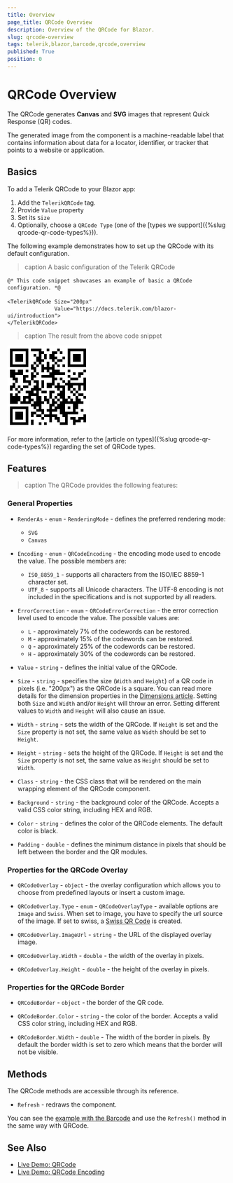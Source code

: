 ```yaml
---
title: Overview
page_title: QRCode Overview
description: Overview of the QRCode for Blazor.
slug: qrcode-overview
tags: telerik,blazor,barcode,qrcode,overview
published: True
position: 0
---
```


# QRCode Overview

The QRCode generates **Canvas** and **SVG** images that represent Quick Response (QR) codes.

The generated image from the component is a machine-readable label that contains information about data for a locator, identifier, or tracker that points to a website or application.

## Basics

To add a Telerik QRCode to your Blazor app:

1. Add the `TelerikQRCode` tag.
1. Provide `Value` property
1. Set its `Size`
1. Optionally, choose a `QRCode Type` (one of the [types we support]({%slug  qrcode-qr-code-types%})).

The following example demonstrates how to set up the QRCode with its default configuration.

>caption A basic configuration of the Telerik QRCode

````CSHTML
@* This code snippet showcases an example of basic a QRCode configuration. *@

<TelerikQRCode Size="200px"
               Value="https://docs.telerik.com/blazor-ui/introduction">
</TelerikQRCode>
````

>caption The result from the above code snippet

![](images/qrcode-basic-configuration.png)

For more information, refer to the [article on types]({%slug  qrcode-qr-code-types%}) regarding the set of QRCode types.

## Features

>caption The QRCode provides the following features:

### General Properties

* `RenderAs` - `enum` - `RenderingMode` - defines the preferred rendering mode:
    * `SVG`
    * `Canvas`

* `Encoding` - `enum` - `QRCodeEncoding` - the encoding mode used to encode the value. The possible members are:
    * `ISO_8859_1` - supports all characters from the ISO/IEC 8859-1 character set.
    * `UTF_8` - supports all Unicode characters. The UTF-8 encoding is not included in the specifications and is not supported by all readers.

* `ErrorCorrection` - `enum` - `QRCodeErrorCorrection` - the error correction level used to encode the value. The possible values are:
    * `L` - approximately 7% of the codewords can be restored.
    * `M` - approximately 15% of the codewords can be restored.
    * `Q` - approximately 25% of the codewords can be restored.
    * `H` - approximately 30% of the codewords can be restored.

* `Value` - `string` - defines the initial value of the QRCode.

* `Size` - `string` - specifies the size (`Width` and `Height`) of a QR code in pixels (i.e. "200px") as the QRCode is a square. You can read more details for the dimension properties in the [Dimensions article](https://docs.telerik.com/blazor-ui/common-features/dimensions#dimensions). Setting both `Size` and `Width` and/or `Height` will throw an error. Setting different values to `Width` and `Height` will also cause an issue.

* `Width` - `string` - sets the width of the QRCode. If `Height` is set and the `Size` property is not set, the same value as `Width` should be set to `Height`.

* `Height` - `string` - sets the height of the QRCode. If `Height` is set and the `Size` property is not set, the same value as `Height` should be set to `Width`.

* `Class` - `string` - the CSS class that will be rendered on the main wrapping element of the QRCode component.

* `Background` - `string` - the background color of the QRCode. Accepts a valid CSS color string, including HEX and RGB.

* `Color` - `string` - defines the color of the QRCode elements. The default color is black.

* `Padding` - `double` - defines the minimum distance in pixels that should be left between the border and the QR modules.

### Properties for the QRCode Overlay

* `QRCodeOverlay` - `object` - the overlay configuration which allows you to choose from predefined layouts or insert a custom image.

* `QRCodeOverlay.Type` - `enum` - `QRCodeOverlayType` - available options are `Image` and `Swiss`. When set to image, you have to specify the url source of the image. If set to swiss, a [Swiss QR Code](https://blog.xsuite.com/en/swiss-qr-code#:~:text=This%20QR%20code%20is%20called,(e.g.%20in%20PDF%20format).) is created.

* `QRCodeOverlay.ImageUrl` - `string` - the URL of the displayed overlay image.

* `QRCodeOverlay.Width` - `double` - the width of the overlay in pixels.

* `QRCodeOverlay.Height` - `double` - the height of the overlay in pixels.

### Properties for the QRCode Border

* `QRCodeBorder` - `object` - the border of the QR code.

* `QRCodeBorder.Color` - `string` - the color of the border. Accepts a valid CSS color string, including HEX and RGB.

* `QRCodeBorder.Width` - `double` - The width of the border in pixels. By default the border width is set to zero which means that the border will not be visible.

## Methods

The QRCode methods are accessible through its reference.

* `Refresh` - redraws the component.

You can see the [example with the Barcode](https://docs.telerik.com/blazor-ui/components/barcode/overview#methods) and use the `Refresh()` method in the same way with QRCode.

## See Also

  * [Live Demo: QRCode](https://demos.telerik.com/blazor-ui/qrcode/overview)
  * [Live Demo: QRCode Encoding](https://demos.telerik.com/blazor-ui/barcode/qrcode/encoding)